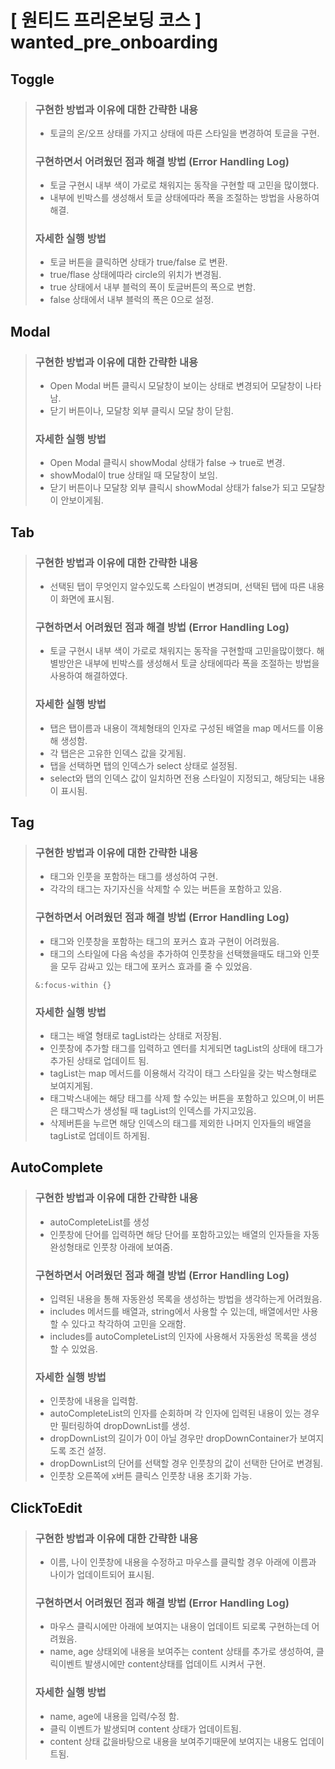 # [ 원티드 프리온보딩 코스 ]  wanted_pre_onboarding

## Toggle
>### 구현한 방법과 이유에 대한 간략한 내용
>- 토글의 온/오프 상태를 가지고 상태에 따른 스타일을 변경하여 토글을 구현.
>### 구현하면서 어려웠던 점과 해결 방법 (Error Handling Log)
>- 토글 구현시 내부 색이 가로로 채워지는 동작을 구현할 때 고민을 많이했다. 
>- 내부에 빈박스를 생성해서 토글 상태에따라 폭을 조절하는 방법을 사용하여 해결.
>### 자세한 실행 방법
>- 토글 버튼을 클릭하면 상태가 true/false 로 변환.
>- true/flase 상태에따라 circle의 위치가 변경됨.
>- true 상태에서 내부 블럭의 폭이 토글버튼의 폭으로 변함.
>- false 상태에서 내부 블럭의 폭은 0으로 설정.


## Modal
>### 구현한 방법과 이유에 대한 간략한 내용
>- Open Modal 버튼 클릭시 모달창이 보이는 상태로 변경되어 모달창이 나타남.
>- 닫기 버튼이나, 모달창 외부 클릭시 모달 창이 닫힘.
>### 자세한 실행 방법
>- Open Modal 클릭시 showModal 상태가 false -> true로 변경.
>- showModal이 true 상태일 때 모달창이 보임.
>- 닫기 버튼이나 모달창 외부 클릭시 showModal 상태가 false가 되고 모달창이 안보이게됨.

## Tab
>### 구현한 방법과 이유에 대한 간략한 내용
>- 선택된 탭이 무엇인지 알수있도록 스타일이 변경되며, 선택된 탭에 따른 내용이 화면에 표시됨.
>### 구현하면서 어려웠던 점과 해결 방법 (Error Handling Log)
>- 토글 구현시 내부 색이 가로로 채워지는 동작을 구현할때 고민을많이했다. 해별방안은 내부에 빈박스를 생성해서 토글 상태에따라 폭을 조절하는 방법을 사용하여 해결하였다.
>### 자세한 실행 방법
>- 탭은 탭이름과 내용이 객체형태의 인자로 구성된 배열을 map 메서드를 이용해 생성함.
>- 각 탭은은 고유한 인덱스 값을 갖게됨.
>- 탭을 선택하면 탭의 인덱스가 select 상태로 설정됨.
>- select와 탭의 인덱스 값이 일치하면 전용 스타일이 지정되고, 해당되는 내용이 표시됨.

## Tag
>### 구현한 방법과 이유에 대한 간략한 내용
>- 태그와 인풋을 포함하는 태그를 생성하여 구현.
>- 각각의 태그는 자기자신을 삭제할 수 있는 버튼을 포함하고 있음.
>### 구현하면서 어려웠던 점과 해결 방법 (Error Handling Log)
>- 태그와 인풋창을 포함하는 태그의 포커스 효과 구현이 어려웠음.
>- 태그의 스타일에 다음 속성을 추가하여 인풋창을 선택했을때도 태그와 인풋을 모두 감싸고 있는 태그에 포커스 효과를 줄 수 있었음.
>```
>&:focus-within {}
>```
>### 자세한 실행 방법
>- 태그는 배열 형태로 tagList라는 상태로 저장됨.
>- 인풋창에 추가할 태그를 입력하고 엔터를 치게되면 tagList의 상태에 태그가 추가된 상태로 업데이트 됨.
>- tagList는 map 메서드를 이용해서 각각이 태그 스타일을 갖는 박스형태로 보여지게됨.
>- 태그박스내에는 해당 태그를 삭제 할 수있는 버튼을 포함하고 있으며,이 버튼은 태그박스가 생성될 때 tagList의 인덱스를 가지고있음.
>- 삭제버튼을 누르면 해당 인덱스의 태그를 제외한 나머지 인자들의 배열을 tagList로 업데이트 하게됨.

## AutoComplete
>### 구현한 방법과 이유에 대한 간략한 내용
>- autoCompleteList를 생성
>- 인풋창에 단어를 입력하면 해당 단어를 포함하고있는 배열의 인자들을 자동완성형태로 인풋창 아래에 보여줌.
>### 구현하면서 어려웠던 점과 해결 방법 (Error Handling Log)
>- 입력된 내용을 통해 자동완성 목록을 생성하는 방법을 생각하는게 어려웠음.
>- includes 메서드를 배열과, string에서 사용할 수 있는데, 배열에서만 사용 할 수 있다고 착각하여 고민을 오래함.
>- includes를 autoCompleteList의 인자에 사용해서 자동완성 목록을 생성 할 수 있었음.
>### 자세한 실행 방법
>- 인풋창에 내용을 입력함.
>- autoCompleteList의 인자를 순회하며 각 인자에 입력된 내용이 있는 경우만 필터링하여 dropDownList를 생성.
>- dropDownList의 길이가 0이 아닐 경우만 dropDownContainer가 보여지도록 조건 설정.
>- dropDownList의 단어를 선택할 경우 인풋창의 값이 선택한 단어로 변경됨.
>- 인풋창 오른쪽에 x버튼 클릭스 인풋창 내용 초기화 가능.

## ClickToEdit
>### 구현한 방법과 이유에 대한 간략한 내용
>- 이름, 나이 인풋창에 내용을 수정하고 마우스를 클릭할 경우 아래에 이름과 나이가 업데이트되어 표시됨.
>### 구현하면서 어려웠던 점과 해결 방법 (Error Handling Log)
>- 마우스 클릭시에만 아래에 보여지는 내용이 업데이트 되로록 구현하는데 어려웠음.
>- name, age 상태외에 내용을 보여주는 content 상태를 추가로 생성하여, 클릭이벤트 발생시에만 content상태를 업데이트 시켜서 구현. 
>### 자세한 실행 방법
>- name, age에 내용을 입력/수정 함.
>- 클릭 이벤트가 발생되며 content 상태가 업데이트됨.
>- content 상태 값을바탕으로 내용을 보여주기때문에 보여지는 내용도 업데이트됨.
